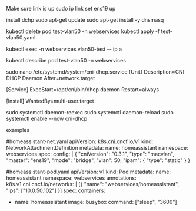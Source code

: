 Make sure link is up
sudo ip link set ens19 up

install dchp
sudo apt-get update
sudo apt-get install -y dnsmasq



kubectl delete pod test-vlan50 -n webservices
kubectl apply -f test-vlan50.yaml

kubectl exec -n webservices vlan50-test -- ip a

kubectl describe pod test-vlan50 -n webservices

sudo nano /etc/systemd/system/cni-dhcp.service
[Unit]
Description=CNI DHCP Daemon
After=network.target

[Service]
ExecStart=/opt/cni/bin/dhcp daemon
Restart=always

[Install]
WantedBy=multi-user.target

sudo systemctl daemon-reexec
sudo systemctl daemon-reload
sudo systemctl enable --now cni-dhcp







examples

#homeassistant-net.yaml
apiVersion: k8s.cni.cncf.io/v1
kind: NetworkAttachmentDefinition
metadata:
  name: homeassistant
  namespace: webservices
spec:
  config: |
    {
      "cniVersion": "0.3.1",
      "type": "macvlan",
      "master": "ens19",
      "mode": "bridge",
      "vlan": 50,
      "ipam": {
        "type": "static"
      }
    }

#homeassistant-pod.yaml
apiVersion: v1
kind: Pod
metadata:
  name: homeassistant
  namespace: webservices
  annotations:
    k8s.v1.cni.cncf.io/networks: |
      [{
        "name": "webservices/homeassistant",
        "ips": ["10.0.50.102"]
      }]
spec:
  containers:
  - name: homeassistant
    image: busybox
    command: ["sleep", "3600"]
